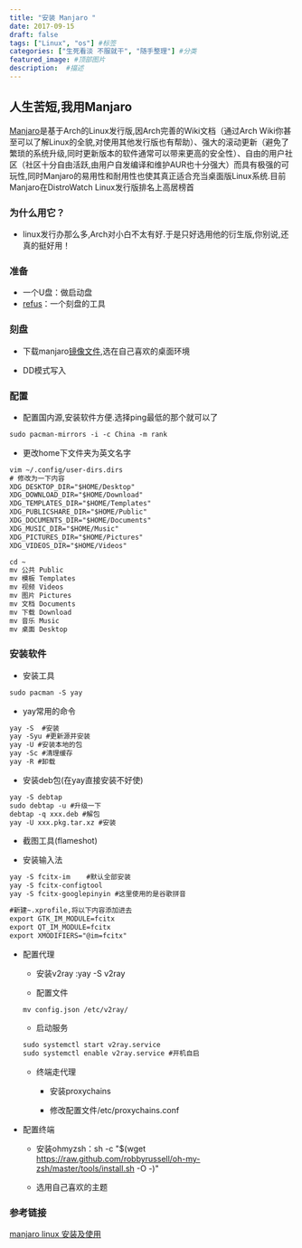 ```yaml
---
title: "安装 Manjaro "
date: 2017-09-15
draft: false
tags: ["Linux", "os"] #标签
categories: ["生死看淡 不服就干", "随手整理"] #分类
featured_image: #顶部图片
description:  #描述
---
```


## 人生苦短,我用Manjaro

[Manjaro](https://manjaro.org/)是基于Arch的Linux发行版,因Arch完善的Wiki文档（通过Arch Wiki你甚至可以了解Linux的全貌,对使用其他发行版也有帮助）、强大的滚动更新（避免了繁琐的系统升级,同时更新版本的软件通常可以带来更高的安全性）、自由的用户社区（社区十分自由活跃,由用户自发编译和维护AUR也十分强大）而具有极强的可玩性,同时Manjaro的易用性和耐用性也使其真正适合充当桌面版Linux系统.目前Manjaro在DistroWatch Linux发行版排名上高居榜首

### 为什么用它？

- linux发行办那么多,Arch对小白不太有好.于是只好选用他的衍生版,你别说,还真的挺好用！

### 准备

- 一个U盘：做启动盘
- [refus](https://rufus.en.softonic.com/)：一个刻盘的工具

### 刻盘

- 下载manjaro[镜像文件](https://manjaro.org/download/),选在自己喜欢的桌面环境

- DD模式写入

### 配置

- 配置国内源,安装软件方便.选择ping最低的那个就可以了

```txt
sudo pacman-mirrors -i -c China -m rank
```

- 更改home下文件夹为英文名字

```txt
vim ~/.config/user-dirs.dirs
# 修改为一下内容
XDG_DESKTOP_DIR="$HOME/Desktop"
XDG_DOWNLOAD_DIR="$HOME/Download"
XDG_TEMPLATES_DIR="$HOME/Templates"
XDG_PUBLICSHARE_DIR="$HOME/Public"
XDG_DOCUMENTS_DIR="$HOME/Documents"
XDG_MUSIC_DIR="$HOME/Music"
XDG_PICTURES_DIR="$HOME/Pictures"
XDG_VIDEOS_DIR="$HOME/Videos"

cd ~
mv 公共 Public
mv 模板 Templates
mv 视频 Videos
mv 图片 Pictures
mv 文档 Documents
mv 下载 Download
mv 音乐 Music
mv 桌面 Desktop
```

### 安装软件

- 安装工具

```txt
sudo pacman -S yay
```

- yay常用的命令

```txt
yay -S  #安装
yay -Syu #更新源并安装
yay -U #安装本地的包
yay -Sc #清理缓存
yay -R #卸载
```

- 安装deb包(在yay直接安装不好使)

```txt
yay -S debtap
sudo debtap -u #升级一下
debtap -q xxx.deb #解包
yay -U xxx.pkg.tar.xz #安装
```

- 截图工具(flameshot)

- 安装输入法

```txt
yay -S fcitx-im    #默认全部安装
yay -S fcitx-configtool
yay -S fcitx-googlepinyin #这里使用的是谷歌拼音

#新建~.xprofile,将以下内容添加进去
export GTK_IM_MODULE=fcitx
export QT_IM_MODULE=fcitx
export XMODIFIERS="@im=fcitx"
```

- 配置代理

    - 安装v2ray :yay -S v2ray

    - 配置文件 

    ```txt
    mv config.json /etc/v2ray/
    ```
    - 启动服务

    ```txt
    sudo systemctl start v2ray.service 
    sudo systemctl enable v2ray.service #开机自启
    ```

    - 终端走代理

        - 安装proxychains

        - 修改配置文件/etc/proxychains.conf

- 配置终端

    - 安装ohmyzsh：sh -c "$(wget https://raw.github.com/robbyrussell/oh-my-zsh/master/tools/install.sh -O -)"

    - 选用自己喜欢的主题

### 参考链接

[manjaro linux 安装及使用](https://www.jianshu.com/p/fd2e049e56b3)




